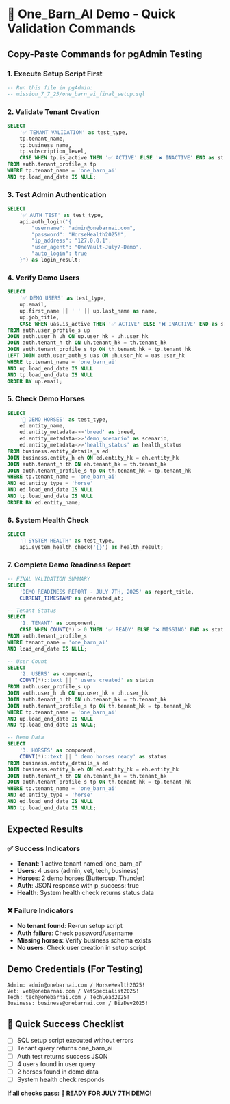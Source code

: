 # 🚀 One_Barn_AI Demo - Quick Validation Commands

## Copy-Paste Commands for pgAdmin Testing

### 1. Execute Setup Script First
```sql
-- Run this file in pgAdmin:
-- mission_7_7_25/one_barn_ai_final_setup.sql
```

### 2. Validate Tenant Creation
```sql
SELECT 
    '✅ TENANT VALIDATION' as test_type,
    tp.tenant_name,
    tp.business_name,
    tp.subscription_level,
    CASE WHEN tp.is_active THEN '✅ ACTIVE' ELSE '❌ INACTIVE' END as status
FROM auth.tenant_profile_s tp
WHERE tp.tenant_name = 'one_barn_ai' 
AND tp.load_end_date IS NULL;
```

### 3. Test Admin Authentication
```sql
SELECT 
    '✅ AUTH TEST' as test_type,
    api.auth_login('{
        "username": "admin@onebarnai.com",
        "password": "HorseHealth2025!",
        "ip_address": "127.0.0.1",
        "user_agent": "OneVault-July7-Demo",
        "auto_login": true
    }') as login_result;
```

### 4. Verify Demo Users
```sql
SELECT 
    '✅ DEMO USERS' as test_type,
    up.email,
    up.first_name || ' ' || up.last_name as name,
    up.job_title,
    CASE WHEN uas.is_active THEN '✅ ACTIVE' ELSE '❌ INACTIVE' END as status
FROM auth.user_profile_s up
JOIN auth.user_h uh ON up.user_hk = uh.user_hk
JOIN auth.tenant_h th ON uh.tenant_hk = th.tenant_hk
JOIN auth.tenant_profile_s tp ON th.tenant_hk = tp.tenant_hk
LEFT JOIN auth.user_auth_s uas ON uh.user_hk = uas.user_hk
WHERE tp.tenant_name = 'one_barn_ai'
AND up.load_end_date IS NULL
AND tp.load_end_date IS NULL
ORDER BY up.email;
```

### 5. Check Demo Horses
```sql
SELECT 
    '🐴 DEMO HORSES' as test_type,
    ed.entity_name,
    ed.entity_metadata->>'breed' as breed,
    ed.entity_metadata->>'demo_scenario' as scenario,
    ed.entity_metadata->>'health_status' as health_status
FROM business.entity_details_s ed
JOIN business.entity_h eh ON ed.entity_hk = eh.entity_hk
JOIN auth.tenant_h th ON eh.tenant_hk = th.tenant_hk
JOIN auth.tenant_profile_s tp ON th.tenant_hk = tp.tenant_hk
WHERE tp.tenant_name = 'one_barn_ai'
AND ed.entity_type = 'horse'
AND ed.load_end_date IS NULL
AND tp.load_end_date IS NULL
ORDER BY ed.entity_name;
```

### 6. System Health Check
```sql
SELECT 
    '🔧 SYSTEM HEALTH' as test_type,
    api.system_health_check('{}') as health_result;
```

### 7. Complete Demo Readiness Report
```sql
-- FINAL VALIDATION SUMMARY
SELECT 
    'DEMO READINESS REPORT - JULY 7TH, 2025' as report_title,
    CURRENT_TIMESTAMP as generated_at;

-- Tenant Status
SELECT 
    '1. TENANT' as component,
    CASE WHEN COUNT(*) > 0 THEN '✅ READY' ELSE '❌ MISSING' END as status
FROM auth.tenant_profile_s 
WHERE tenant_name = 'one_barn_ai' 
AND load_end_date IS NULL;

-- User Count
SELECT 
    '2. USERS' as component,
    COUNT(*)::text || ' users created' as status
FROM auth.user_profile_s up
JOIN auth.user_h uh ON up.user_hk = uh.user_hk
JOIN auth.tenant_h th ON uh.tenant_hk = th.tenant_hk
JOIN auth.tenant_profile_s tp ON th.tenant_hk = tp.tenant_hk
WHERE tp.tenant_name = 'one_barn_ai'
AND up.load_end_date IS NULL
AND tp.load_end_date IS NULL;

-- Demo Data
SELECT 
    '3. HORSES' as component,
    COUNT(*)::text || ' demo horses ready' as status
FROM business.entity_details_s ed
JOIN business.entity_h eh ON ed.entity_hk = eh.entity_hk
JOIN auth.tenant_h th ON eh.tenant_hk = th.tenant_hk
JOIN auth.tenant_profile_s tp ON th.tenant_hk = tp.tenant_hk
WHERE tp.tenant_name = 'one_barn_ai'
AND ed.entity_type = 'horse'
AND ed.load_end_date IS NULL
AND tp.load_end_date IS NULL;
```

## Expected Results

### ✅ Success Indicators
- **Tenant**: 1 active tenant named 'one_barn_ai'
- **Users**: 4 users (admin, vet, tech, business)
- **Horses**: 2 demo horses (Buttercup, Thunder)
- **Auth**: JSON response with p_success: true
- **Health**: System health check returns status data

### ❌ Failure Indicators
- **No tenant found**: Re-run setup script
- **Auth failure**: Check password/username
- **Missing horses**: Verify business schema exists
- **No users**: Check user creation in setup script

## Demo Credentials (For Testing)
```
Admin: admin@onebarnai.com / HorseHealth2025!
Vet: vet@onebarnai.com / VetSpecialist2025!
Tech: tech@onebarnai.com / TechLead2025!
Business: business@onebarnai.com / BizDev2025!
```

## 🎯 Quick Success Checklist
- [ ] SQL setup script executed without errors
- [ ] Tenant query returns one_barn_ai
- [ ] Auth test returns success JSON
- [ ] 4 users found in user query
- [ ] 2 horses found in demo data
- [ ] System health check responds

**If all checks pass: 🎉 READY FOR JULY 7TH DEMO!** 